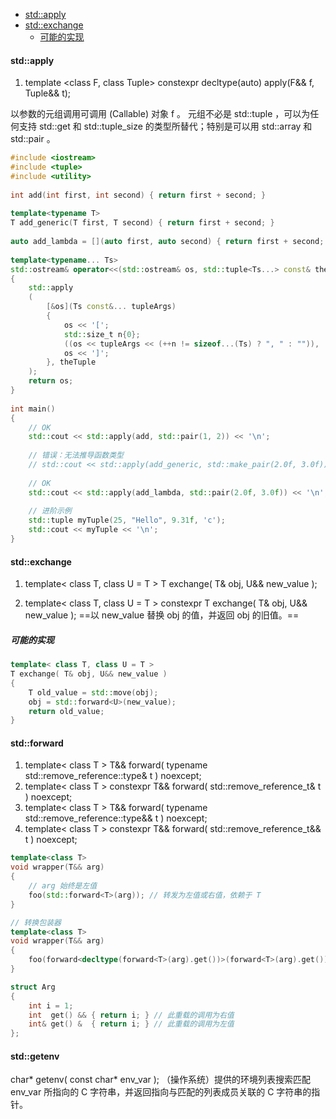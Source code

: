 
<!-- @import "[TOC]" {cmd="toc" depthFrom=1 depthTo=6 orderedList=false} -->

<!-- code_chunk_output -->

- [std::apply](#stdapply)
- [std::exchange](#stdexchange)
  - [可能的实现](#可能的实现)

<!-- /code_chunk_output -->


#### std::apply
1. template <class F, class Tuple>
constexpr decltype(auto) apply(F&& f, Tuple&& t);

以参数的元组调用可调用 (Callable) 对象 f 。
元组不必是 std::tuple ，可以为任何支持 std::get 和 std::tuple_size 的类型所替代；特别是可以用 std::array 和 std::pair 。
```cpp
#include <iostream>
#include <tuple>
#include <utility>
 
int add(int first, int second) { return first + second; }
 
template<typename T>
T add_generic(T first, T second) { return first + second; }
 
auto add_lambda = [](auto first, auto second) { return first + second; };
 
template<typename... Ts>
std::ostream& operator<<(std::ostream& os, std::tuple<Ts...> const& theTuple)
{
    std::apply
    (
        [&os](Ts const&... tupleArgs)
        {
            os << '[';
            std::size_t n{0};
            ((os << tupleArgs << (++n != sizeof...(Ts) ? ", " : "")), ...);
            os << ']';
        }, theTuple
    );
    return os;
}
 
int main()
{
    // OK
    std::cout << std::apply(add, std::pair(1, 2)) << '\n';
 
    // 错误：无法推导函数类型
    // std::cout << std::apply(add_generic, std::make_pair(2.0f, 3.0f)) << '\n'; 
 
    // OK
    std::cout << std::apply(add_lambda, std::pair(2.0f, 3.0f)) << '\n'; 
 
    // 进阶示例
    std::tuple myTuple(25, "Hello", 9.31f, 'c');
    std::cout << myTuple << '\n';
}
```


#### std::exchange
1. template< class T, class U = T >
T exchange( T& obj, U&& new_value );

2. template< class T, class U = T >
constexpr T exchange( T& obj, U&& new_value );
==以 new_value 替换 obj 的值，并返回 obj 的旧值。==

##### 可能的实现
```cpp
template< class T, class U = T >
T exchange( T& obj, U&& new_value )
{
    T old_value = std::move(obj);
    obj = std::forward<U>(new_value);
    return old_value;
}
```

#### std::forward
1. template< class T >
T&& forward( typename std::remove_reference<T>::type& t ) noexcept;
2. template< class T >
constexpr T&& forward( std::remove_reference_t<T>& t ) noexcept;
3. template< class T >
T&& forward( typename std::remove_reference<T>::type&& t ) noexcept;
4. template< class T >
constexpr T&& forward( std::remove_reference_t<T>&& t ) noexcept;

```cpp
template<class T>
void wrapper(T&& arg) 
{
    // arg 始终是左值
    foo(std::forward<T>(arg)); // 转发为左值或右值，依赖于 T
}
```

```cpp
// 转换包装器 
template<class T>
void wrapper(T&& arg)
{
    foo(forward<decltype(forward<T>(arg).get())>(forward<T>(arg).get()));
}

struct Arg
{
    int i = 1;
    int  get() && { return i; } // 此重载的调用为右值
    int& get() &  { return i; } // 此重载的调用为左值
};
```


#### std::getenv
char* getenv( const char* env_var );
（操作系统）提供的环境列表搜索匹配 env_var 所指向的 C 字符串，并返回指向与匹配的列表成员关联的 C 字符串的指针。